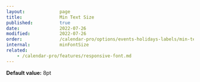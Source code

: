 ```yaml
---
layout:             page
title:              Min Text Size
published:          true
date:               2022-07-26
modified:           2022-07-26
order:              /calendar-pro/options/events-holidays-labels/min-text-size
internal:           minFontSize
related:
    - /calendar-pro/features/responsive-font.md
---
```

**Default value:** 8pt
